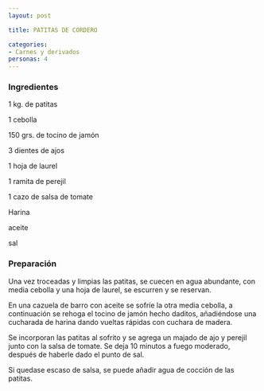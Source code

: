 ```yaml
---
layout: post

title: PATITAS DE CORDERO

categories:
- Carnes y derivados
personas: 4 
---
```


<h3>Ingredientes</h3>
1 kg. de patitas

1 cebolla

150 grs. de tocino de jamón

3 dientes de ajos

1 hoja de laurel

1 ramita de perejil

1 cazo de salsa de tomate

Harina

aceite

sal

<h3>Preparación</h3>
Una vez troceadas y limpias las patitas, se cuecen en agua abundante, con media cebolla y una hoja de laurel, se escurren y se reservan.

En una cazuela de barro con aceite se sofríe la otra media cebolla, a continuación se rehoga el tocino de jamón hecho daditos, añadiéndose una cucharada de harina dando vueltas rápidas con cuchara de madera.

Se incorporan las patitas al sofrito y se agrega un majado de ajo y perejil junto con la salsa de tomate. Se deja 10 minutos a fuego moderado, después de haberle dado el punto de sal.

Si quedase escaso de salsa, se puede añadir agua de cocción de las patitas.